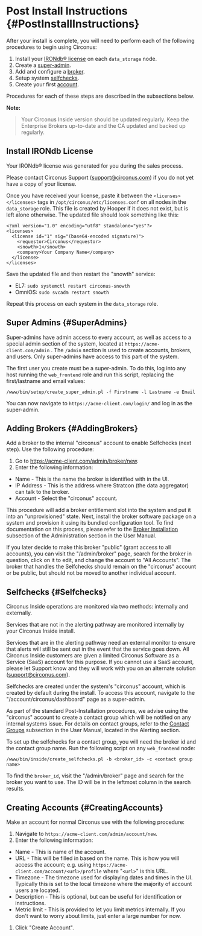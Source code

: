 # Post Install Instructions {#PostInstallInstructions}
After your install is complete, you will need to perform each of the following procedures to begin using Circonus:

 1. Install your [IRONdb&reg; license](/PostInstall.md#InstallIRONdbLicense) on each `data_storage` node.
 1. Create a [super-admin](/PostInstall.md#SuperAdmins).
 1. Add and configure a [broker](/PostInstall.md#AddingBrokers).
 1. Setup system [selfchecks](/PostInstall.md#Selfchecks).
 1. Create your first [account](/PostInstall.md#CreatingAccounts).

Procedures for each of these steps are described in the subsections below.

**Note:**
> Your Circonus Inside version should be updated regularly. Keep the Enterprise Brokers up-to-date and the CA updated and backed up regularly.

## Install IRONdb License

Your IRONdb&reg; license was generated for you during the sales process. 

Please contact Circonus Support (support@circonus.com) if you do not yet have a
copy of your license.

Once you have received your license, paste it between the
`<licenses></licenses>` tags in `/opt/circonus/etc/licenses.conf` on all nodes
in the `data_storage` role.  This file is created by Hooper if it does not
exist, but is left alone otherwise. The updated file should look something like
this:

```
<?xml version="1.0" encoding="utf8" standalone="yes"?>
<licenses>
  <license id="1" sig="(base64-encoded signature)">
    <requestor>Circonus</requestor>
    <snowth>1</snowth>
    <company>Your Company Name</company>
  </license>
</licenses>
```

Save the updated file and then restart the "snowth" service:
 * EL7: `sudo systemctl restart circonus-snowth`
 * OmniOS: `sudo svcadm restart snowth`

Repeat this process on each system in the `data_storage` role.

## Super Admins {#SuperAdmins}
Super-admins have admin access to every account, as well as access to a special
admin section of the system, located at `https://acme-client.com/admin` .  The
`/admin` section is used to create accounts, brokers, and users. Only
super-admins have access to this part of the system.

The first user you create must be a super-admin.  To do this, log into any host
running the `web_frontend` role and run this script, replacing the
first/lastname and email values:

```
/www/bin/setup/create_super_admin.pl -f Firstname -l Lastname -e Email
```

You can now navigate to `https://acme-client.com/login/` and log in as the super-admin.


## Adding Brokers {#AddingBrokers}
Add a broker to the internal "circonus" account to enable Selfchecks (next
step). Use the following procedure:

 1. Go to https://acme-client.com/admin/broker/new.
 1. Enter the following information:
  * Name - This is the name the broker is identified with in the UI.
  * IP Address - This is the address where Stratcon (the data aggregator) can talk to the broker.
  * Account - Select the "circonus" account.

This procedure will add a broker entitlement slot into the system and put it
into an "unprovisioned" state.  Next, install the broker software package on a
system and provision it using its bundled configuration tool.  To find
documentation on this process, please refer to the [Broker
Installation](https://login.circonus.com/resources/docs/user/Administration/Brokers.html#Installation)
subsection of the Administration section in the User Manual.

If you later decide to make this broker "public" (grant access to all
accounts), you can visit the "/admin/broker" page, search for the broker in
question, click on it to edit, and change the account to "All Accounts". The
broker that handles the Selfchecks should remain on the "circonus" account or
be public, but should not be moved to another individual account.


## Selfchecks {#Selfchecks}
Circonus Inside operations are monitored via two methods: internally and externally.

Services that are not in the alerting pathway are monitored internally by your Circonus Inside install.

Services that are in the alerting pathway need an external monitor to ensure that alerts will still be sent out in the event that the service goes down.  All Circonus Inside customers are given a limited Circonus Software as a Service (SaaS) account for this purpose.  If you cannot use a SaaS account, please let Support know and they will work with you on an alternate solution (support@circonus.com).

Selfchecks are created under the system's "circonus" account, which is created by default during the install.  To access this account, navigate to the "/account/circonus/dashboard" page as a super-admin.

As part of the standard Post-Installation procedures, we advise using the "circonus" account to create a contact group which will be notified on any internal systems issue.  For details on contact groups, refer to the [Contact Groups](/Docs/Alerting/ContactGroups.md) subsection in the User Manual, located in the Alerting section.

To set up the selfchecks for a contact group, you will need the broker id and the contact group name.  Run the following script on any `web_frontend` node:

```
/www/bin/inside/create_selfchecks.pl -b <broker_id> -c <contact group name>
```

To find the `broker_id`, visit the "/admin/broker" page and search for the broker you want to use. The ID will be in the leftmost column in the search results.

## Creating Accounts {#CreatingAccounts}
Make an account for normal Circonus use with the following procedure:

  1. Navigate to `https://acme-client.com/admin/account/new`.
  1. Enter the following information:
   * Name - This is name of the account.
   * URL - This will be filled in based on the name. This is how you will access the account; e.g. using `https://acme-client.com/account/<url>/profile` where "`<url>`" is this URL.
   * Timezone - The timezone used for displaying dates and times in the UI. Typically this is set to the local timezone where the majority of account users are located.
   * Description - This is optional, but can be useful for identification or instructions.
   * Metric limit -  This is provided to let you limit metrics internally. If you don't want to worry about limits, just enter a large number for now.
  1. Click "Create Account".
